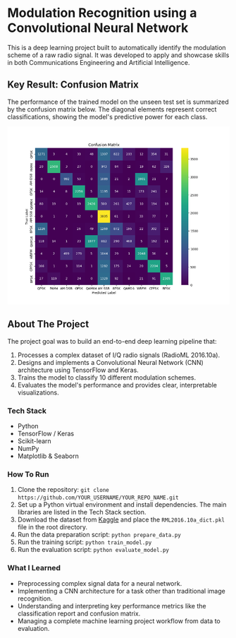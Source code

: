 # Modulation Recognition using a Convolutional Neural Network

This is a deep learning project built to automatically identify the modulation scheme of a raw radio signal. It was developed to apply and showcase skills in both Communications Engineering and Artificial Intelligence.

## Key Result: Confusion Matrix
The performance of the trained model on the unseen test set is summarized by the confusion matrix below. The diagonal elements represent correct classifications, showing the model's predictive power for each class.

![Confusion Matrix](confusion_matrix.png)

## About The Project
The project goal was to build an end-to-end deep learning pipeline that:
1.  Processes a complex dataset of I/Q radio signals (RadioML 2016.10a).
2.  Designs and implements a Convolutional Neural Network (CNN) architecture using TensorFlow and Keras.
3.  Trains the model to classify 10 different modulation schemes.
4.  Evaluates the model's performance and provides clear, interpretable visualizations.

### Tech Stack
* Python
* TensorFlow / Keras
* Scikit-learn
* NumPy
* Matplotlib & Seaborn

### How To Run
1.  Clone the repository: `git clone https://github.com/YOUR_USERNAME/YOUR_REPO_NAME.git`
2.  Set up a Python virtual environment and install dependencies. The main libraries are listed in the Tech Stack section.
3.  Download the dataset from [Kaggle](https://www.kaggle.com/datasets/nolasthitnotomorrow/radioml2016-deepsigcom) and place the `RML2016.10a_dict.pkl` file in the root directory.
4.  Run the data preparation script: `python prepare_data.py`
5.  Run the training script: `python train_model.py`
6.  Run the evaluation script: `python evaluate_model.py`

### What I Learned
- Preprocessing complex signal data for a neural network.
- Implementing a CNN architecture for a task other than traditional image recognition.
- Understanding and interpreting key performance metrics like the classification report and confusion matrix.
- Managing a complete machine learning project workflow from data to evaluation.
